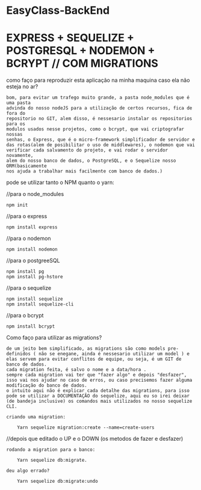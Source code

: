 # EasyClass-BackEnd

# EXPRESS + SEQUELIZE + POSTGRESQL + NODEMON + BCRYPT // COM MIGRATIONS 


como faço para reproduzir esta aplicação na minha maquina caso ela não esteja no ar?

    bom, para evitar um trafego muito grande, a pasta node_modules que é uma pasta 
    advinda do nosso nodeJS para a utilização de certos recursos, fica de fora do
    repositorio no GIT, alem disso, é nessesario instalar os repositorios para os 
    modulos usados nesse projetos, como o bcrypt, que vai criptografar nossas 
    senhas, o Express, que é o micro-framework simplificador de servidor e 
    das rotas(alem de posibilitar o uso de middlewares), o nodemon que vai 
    verificar cada salvamento do projeto, e vai rodar o servidor novamente, 
    alem do nosso banco de dados, o PostgreSQL, e o Sequelize nosso ORM(basicamente 
    nos ajuda a trabalhar mais facilmente com banco de dados.)


pode se utilizar tanto o NPM quanto o yarn:
  
  //para o node_modules

    npm init  

  //para o express
    
    npm install express
  
  //para o nodemon

    npm install nodemon

  //para o postgreeSQL
    
    npm install pg
    npm install pg-hstore

  //para o sequelize

    npm install sequelize
    npm install sequelize-cli

  //para o bcrypt

    npm install bcrypt



Como faço para utilizar as migrations?

    de um jeito bem simplificado, as migrations são como models pre-definidos ( não se enegane, ainda é nessesario utilizar um model ) e elas servem para evitar conflitos de equipe, ou seja, é um GIT de banco de dados.
    cada migration feita, é salvo o nome e a data/hora .
    sempre cada migration vai ter que "fazer algo" e depois "desfazer", isso vai nos ajudar no caso de erros, ou caso precisemos fazer alguma modificação do banco de dados.
    o intuito aqui não é explicar cada detalhe das migrations, para isso pode se utilizar a DOCUMENTAÇÃO do sequelize, aqui eu so irei deixar (de bandeja inclusive) os comandos mais utilizados no nosso sequelize CLI.

    criando uma migration:

        Yarn sequelize migration:create --name=create-users

//depois que editado o UP e o DOWN (os metodos de fazer e desfazer)

    rodando a migration para o banco:

    	Yarn sequelize db:migrate.
    
    deu algo errado?

        Yarn sequelize db:migrate:undo



